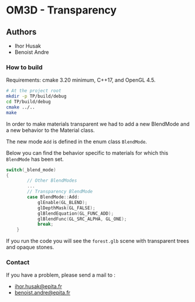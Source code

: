 # OM3D - Transparency

## Authors 

* Ihor Husak
* Benoist Andre

### How to build
Requirements: cmake 3.20 minimum, C++17, and OpenGL 4.5.
```bash
# At the project root
mkdir -p TP/build/debug
cd TP/build/debug
cmake ../..
make
```

In order to make materials transparent we had to add a new BlendMode and a new behavior to the Material class.

The new mode `Add` is defined in the enum class `BlendMode`.

Below you can find the behavior specific to materials for which this `BlendMode` has been set.

```c++
switch(_blend_mode) 
{
        // Other BlendModes
        ...
        // Transparency BlendMode
        case BlendMode::Add:
            glEnable(GL_BLEND);
            glDepthMask(GL_FALSE);
            glBlendEquation(GL_FUNC_ADD);
            glBlendFunc(GL_SRC_ALPHA, GL_ONE);
            break;
    }
```

If you run the code you will see the `forest.glb` scene with transparent trees and opaque stones.

### Contact
If you have a problem, please send a mail to :
- ihor.husak@epita.fr
- benoist.andre@epita.fr
